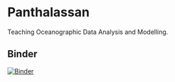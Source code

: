 # Panthalassan
Teaching Oceanographic Data Analysis and Modelling.


## Binder

[![Binder](https://binder.pangeo.io/badge_logo.svg)](https://binder.pangeo.io/v2/gh/iuryt/Panthalassan/main)
